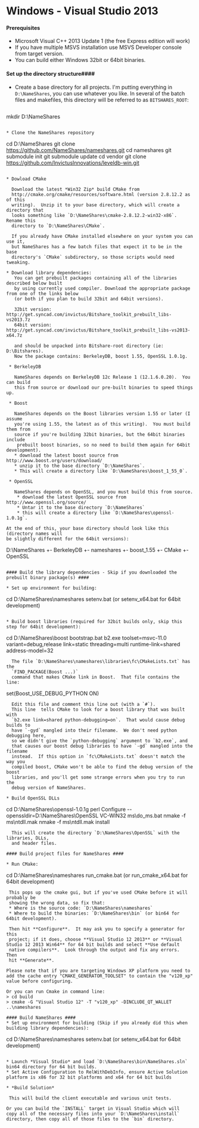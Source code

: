 Windows - Visual Studio 2013
============================
#### Prerequisites ####
* Microsoft Visual C++ 2013 Update 1 (the free Express edition will work)
* If you have multiple MSVS installation use MSVS Developer console from target version.
* You can build either Windows 32bit or 64bit binaries.

#### Set up the directory structure####
* Create a base directory for all projects.  I'm putting everything in 
  `D:\NameShares`, you can use whatever you like.  In several of the batch files 
  and makefiles, this directory will be referred to as `BITSHARES_ROOT`:
  ```
mkdir D:\NameShares
```

* Clone the NameShares repository
  ```
cd D:\NameShares
git clone https://github.com/NameShares/nameshares.git
cd nameshares
git submodule init
git submodule update
cd vendor
git clone https://github.com/InvictusInnovations/leveldb-win.git
```

* Dowload CMake
  
  Download the latest *Win32 Zip* build CMake from 
  http://cmake.org/cmake/resources/software.html (version 2.8.12.2 as of this 
  writing).  Unzip it to your base directory, which will create a directory that
  looks something like `D:\NameShares\cmake-2.8.12.2-win32-x86`.  Rename this 
  directory to `D:\NameShares\CMake`.

  If you already have CMake installed elsewhere on your system you can use it, 
  but NameShares has a few batch files that expect it to be in the base 
  directory's `CMake` subdirectory, so those scripts would need tweaking.

* Download library dependencies:
   You can get prebuilt packages containing all of the libraries described below built
   by using currently used compiler. Download the appropriate package from one of the links below
   (or both if you plan to build 32bit and 64bit versions).

   32bit version:    http://get.syncad.com/invictus/Bitshare_toolkit_prebuilt_libs-vs2013.7z
   64bit version:    http://get.syncad.com/invictus/Bitshare_toolkit_prebuilt_libs-vs2013-x64.7z

   and should be unpacked into Bitshare-root directory (ie: D:\Bitshares).
   Now the package contains: BerkeleyDB, boost 1.55, OpenSSL 1.0.1g.

 * BerkeleyDB

   NameShares depends on BerkeleyDB 12c Release 1 (12.1.6.0.20).  You can build 
   this from source or download our pre-built binaries to speed things up.

 * Boost
 
   NameShares depends on the Boost libraries version 1.55 or later (I assume 
   you're using 1.55, the latest as of this writing).  You must build them from
   source if you're building 32bit binaries, but the 64bit binaries include
    prebuilt boost binaries, so no need to build them again for 64bit development).
   * download the latest boost source from http://www.boost.org/users/download/
   * unzip it to the base directory `D:\NameShares`. 
   * This will create a directory like `D:\NameShares\boost_1_55_0`.
   
 * OpenSSL

   NameShares depends on OpenSSL, and you must build this from source.
    * download the latest OpenSSL source from http://www.openssl.org/source/
    * Untar it to the base directory `D:\NameShares`
    * this will create a directory like `D:\NameShares\openssl-1.0.1g`.

At the end of this, your base directory should look like this (directory names will
be slightly different for the 64bit versions):
```
D:\NameShares
+- BerkeleyDB
+- nameshares
+- boost_1.55
+- CMake
+- OpenSSL
```

#### Build the library dependencies - Skip if you downloaded the prebuilt binary package(s) ####

* Set up environment for building:
  ```
cd D:\NameShares\nameshares
setenv.bat (or setenv_x64.bat for 64bit development)
```

* Build boost libraries (required for 32bit builds only, skip this step for 64bit development):
  ```
cd D:\NameShares\boost
bootstrap.bat
b2.exe toolset=msvc-11.0 variant=debug,release link=static threading=multi runtime-link=shared address-model=32
```
  The file `D:\NameShares\nameshares\libraries\fc\CMakeLists.txt` has the 
  `FIND_PACKAGE(Boost ...)`
  command that makes CMake link in Boost.  That file contains the line:
  ```
set(Boost_USE_DEBUG_PYTHON ON)
```
  Edit this file and comment this line out (with a `#`).
  This line  tells CMake to look for a boost library that was built with 
  `b2.exe link=shared python-debugging=on`.  That would cause debug builds to 
  have `-gyd` mangled into their filename.  We don't need python debugging here,
  so we didn't give the `python-debugging` argument to `b2.exe`, and
  that causes our boost debug libraries to have `-gd` mangled into the filename 
  instead.  If this option in `fc\CMakeLists.txt` doesn't match the way you 
  compiled boost, CMake won't be able to find the debug version of the boost 
  libraries, and you'll get some strange errors when you try to run the
  debug version of NameShares.

* Build OpenSSL DLLs
  ```
cd D:\NameShares\openssl-1.0.1g
perl Configure --openssldir=D:\NameShares\OpenSSL VC-WIN32
ms\do_ms.bat
nmake -f ms\ntdll.mak
nmake -f ms\ntdll.mak install
```
  This will create the directory `D:\NameShares\OpenSSL` with the libraries, DLLs,
  and header files.

#### Build project files for NameShares ####

* Run CMake:
  ```
cd D:\NameShares\nameshares
run_cmake.bat (or run_cmake_x64.bat for 64bit development)
```
 This pops up the cmake gui, but if you've used CMake before it will probably be
 showing the wrong data, so fix that:
 * Where is the source code: `D:\NameShares\nameshares`
 * Where to build the binaries: `D:\NameShares\bin` (or bin64 for 64bit development).
 
 Then hit **Configure**.  It may ask you to specify a generator for this 
 project; if it does, choose **Visual Studio 12 2013** or **Visual Studio 12 2013 Win64** for 64 bit builds and select **Use default 
 native compilers**.  Look through the output and fix any errors.  Then 
 hit **Generate**.

Please note that if you are targeting Windows XP platform you need to add the cache entry "CMAKE_GENERATOR_TOOLSET" to contain the "v120_xp" value before configuring.

Or you can run Cmake in command line:
> cd build
> cmake -G "Visual Studio 12" -T "v120_xp" -DINCLUDE_QT_WALLET ..\nameshares

#### Build NameShares ####
* Set up environment for building (Skip if you already did this when building library dependencies):

  ```
cd D:\NameShares\nameshares
setenv.bat (or setenv_x64.bat for 64bit development)
```

* Launch *Visual Studio* and load `D:\NameShares\bin\NameShares.sln` bin64 directory for 64 bit builds.
* Set Active Configuration to RelWithDebInfo, ensure Active Solution platform is x86 for 32 bit platforms and x64 for 64 bit builds

* *Build Solution*

 This will build the client executable and various unit tests.

Or you can build the `INSTALL` target in Visual Studio which will
copy all of the necessary files into your `D:\NameShares\install`
directory, then copy all of those files to the `bin` directory.
